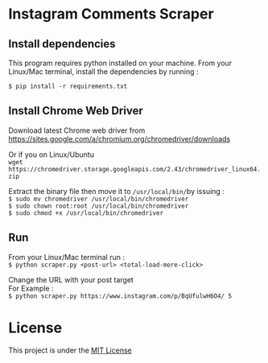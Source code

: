 # Instagram Comments Scraper

## Install dependencies
This program requires python installed on your machine. From your Linux/Mac terminal, install the dependencies by running :

`$ pip install -r requirements.txt`

## Install Chrome Web Driver
Download latest Chrome web driver from https://sites.google.com/a/chromium.org/chromedriver/downloads  

Or if you on Linux/Ubuntu <br>
`wget https://chromedriver.storage.googleapis.com/2.43/chromedriver_linux64.zip`

Extract the binary file then move it to `/usr/local/bin/`by issuing : <br>
`$ sudo mv chromedriver /usr/local/bin/chromedriver` <br>
`$ sudo chown root:root /usr/local/bin/chromedriver` <br>
`$ sudo chmod +x /usr/local/bin/chromedriver`

## Run
From your Linux/Mac terminal run : <br>
`$ python scraper.py <post-url> <total-load-more-click>`

Change the URL with your post target  
For Example : <br>
`$ python scraper.py https://www.instagram.com/p/BqUfulwH6O4/ 5`

# License
This project is under the [MIT License](https://github.com/AgiMaulana/instagram-comments-scraper/blob/master/LICENSE.md)
